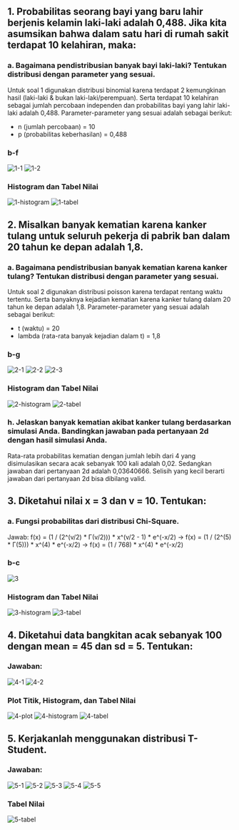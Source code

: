 ## 1. Probabilitas seorang bayi yang baru lahir berjenis kelamin laki-laki adalah 0,488. Jika kita asumsikan bahwa dalam satu hari di rumah sakit terdapat 10 kelahiran, maka:
### a. Bagaimana pendistribusian banyak bayi laki-laki? Tentukan distribusi dengan parameter yang sesuai.
Untuk soal 1 digunakan distribusi binomial karena terdapat 2 kemungkinan hasil (laki-laki & bukan laki-laki/perempuan). Serta terdapat 10 kelahiran sebagai jumlah percobaan independen dan probabilitas bayi yang lahir laki-laki adalah 0,488. Parameter-parameter yang sesuai adalah sebagai berikut:
- n (jumlah percobaan) = 10
- p (probabilitas keberhasilan) = 0,488
### b-f
![1-1](gambar/1-1.png)
![1-2](gambar/1-2.png)
### Histogram dan Tabel Nilai
![1-histogram](gambar/1-histogram.png)
![1-tabel](gambar/1-tabel.png)

## 2. Misalkan banyak kematian karena kanker tulang untuk seluruh pekerja di pabrik ban dalam 20 tahun ke depan adalah 1,8.
### a. Bagaimana pendistribusian banyak kematian karena kanker tulang? Tentukan distribusi dengan parameter yang sesuai.
Untuk soal 2 digunakan distribusi poisson karena terdapat rentang waktu tertentu. Serta banyaknya kejadian kematian karena kanker tulang dalam 20 tahun ke depan adalah 1,8. Parameter-parameter yang sesuai adalah sebagai berikut:
- t (waktu) = 20
- lambda (rata-rata banyak kejadian dalam t) = 1,8
### b-g
![2-1](gambar/2-1.png)
![2-2](gambar/2-2.png)
![2-3](gambar/2-3.png)
### Histogram dan Tabel Nilai
![2-histogram](gambar/2-histogram.png)
![2-tabel](gambar/2-tabel.png)
### h. Jelaskan banyak kematian akibat kanker tulang berdasarkan simulasi Anda. Bandingkan jawaban pada pertanyaan 2d dengan hasil simulasi Anda.
Rata-rata probabilitas kematian dengan jumlah lebih dari 4 yang disimulasikan secara acak sebanyak 100 kali adalah 0,02. Sedangkan jawaban dari pertanyaan 2d adalah 0,03640666. Selisih yang kecil berarti jawaban dari pertanyaan 2d bisa dibilang valid.

## 3. Diketahui nilai x = 3 dan v = 10. Tentukan:
### a. Fungsi probabilitas dari distribusi Chi-Square.
Jawab: f(x) = (1 / (2^(v/2) * Γ(v/2))) * x^(v/2 - 1) * e^(-x/2)
-> f(x) = (1 / (2^(5) * Γ(5))) * x^(4) * e^(-x/2)
-> f(x) = (1 / 768) * x^(4) * e^(-x/2)
### b-c
![3](gambar/3.png)
### Histogram dan Tabel Nilai
![3-histogram](gambar/3-histogram.png)
![3-tabel](gambar/3-tabel.png)

## 4. Diketahui data bangkitan acak sebanyak 100 dengan mean = 45 dan sd = 5. Tentukan:
### Jawaban:
![4-1](gambar/4-1.png)
![4-2](gambar/4-2.png)
### Plot Titik, Histogram, dan Tabel Nilai
![4-plot](gambar/4-plot.png)
![4-histogram](gambar/4-histogram.png)
![4-tabel](gambar/4-tabel.png)

## 5. Kerjakanlah menggunakan distribusi T-Student.
### Jawaban:
![5-1](gambar/5-1.png)
![5-2](gambar/5-2.png)
![5-3](gambar/5-3.png)
![5-4](gambar/5-4.png)
![5-5](gambar/5-5.png)
### Tabel Nilai
![5-tabel](gambar/5-tabel.png)
